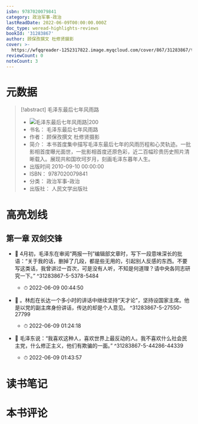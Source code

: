 ```yaml
---
isbn: 9787020079841
category: 政治军事-政治
lastReadDate: 2022-06-09T00:00:00.000Z
doc_type: weread-highlights-reviews
bookId: '31283867'
author: 顾保孜撰文 杜修贤摄影
cover: >-
  https://wfqqreader-1252317822.image.myqcloud.com/cover/867/31283867/t7_31283867.jpg
reviewCount: 0
noteCount: 3
---
```

# 元数据
> [!abstract] 毛泽东最后七年风雨路
> - ![ 毛泽东最后七年风雨路|200](https://wfqqreader-1252317822.image.myqcloud.com/cover/867/31283867/t7_31283867.jpg)
> - 书名： 毛泽东最后七年风雨路
> - 作者： 顾保孜撰文 杜修贤摄影
> - 简介： 本书首度集中描写毛泽东最后七年的风雨历程和心灵轨迹。一批影相首度曝光面世，一批影相首度还原色彩，近二百幅珍贵历史照片清晰载入。展现共和国坎坷岁月，刻画毛泽东暮年人生。
> - 出版时间 2010-09-10 00:00:00
> - ISBN： 9787020079841
> - 分类： 政治军事-政治
> - 出版社： 人民文学出版社

# 高亮划线

## 第一章 双剑交锋


- 📌 4月初，毛泽东在审阅“两报一刊”编辑部文章时，写下一段意味深长的批语：“关于我的话，删掉了几段，都是些无用的，引起别人反感的东西。不要写这类话，我曾讲过一百次，可是没有人听，不知是何道理？请中央各同志研究一下。” ^31283867-5-5378-5484
    - ⏱ 2022-06-09 00:44:50 

- 📌 。林彪在长达一个多小时的讲话中继续坚持“天才论”，坚持设国家主席。他是以党的副主席身份讲话，传达的却是个人意见。 ^31283867-5-27550-27799
    - ⏱ 2022-06-09 01:24:18 

- 📌 毛泽东说：“我喜欢这种人，喜欢世界上最反动的人。我不喜欢什么社会民主党，什么修正主义，他们有欺骗的一面。” ^31283867-5-44286-44339
    - ⏱ 2022-06-09 01:43:57 
# 读书笔记

# 本书评论
